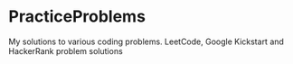 # PracticeProblems
My solutions to various coding problems. LeetCode, Google Kickstart and HackerRank problem solutions

